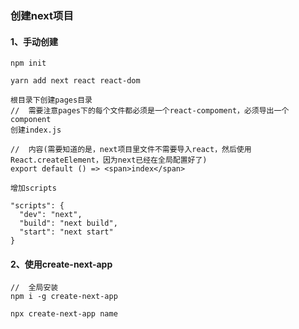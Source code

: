 ### 创建next项目

#### 1、手动创建

```
npm init

yarn add next react react-dom

根目录下创建pages目录
//  需要注意pages下的每个文件都必须是一个react-compoment，必须导出一个component
创建index.js

//  内容(需要知道的是，next项目里文件不需要导入react，然后使用React.createElement，因为next已经在全局配置好了)
export default () => <span>index</span>

增加scripts

"scripts": {
  "dev": "next",
  "build": "next build",
  "start": "next start"
}
```



#### 2、使用create-next-app

```shell
//  全局安装
npm i -g create-next-app

npx create-next-app name

```


